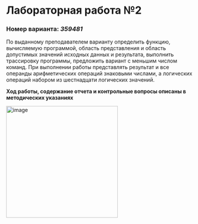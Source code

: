 # Лабораторная работа №2
### Номер варианта: _359481_
По выданному преподавателем варианту определить функцию, вычисляемую программой, область представления и область допустимых значений исходных данных и результата, выполнить трассировку программы, предложить вариант с меньшим числом команд. При выполнении работы представлять результат и все операнды арифметических операций знаковыми числами, а логических операций набором из шестнадцати логических значений.

__Ход работы, содержание отчета и контрольные вопросы описаны в методических указаниях__

<img src="https://user-images.githubusercontent.com/112972833/228192703-75a210d1-d63e-4d8b-9d9f-5f317866c6eb.png" alt="image" width="300"/>
